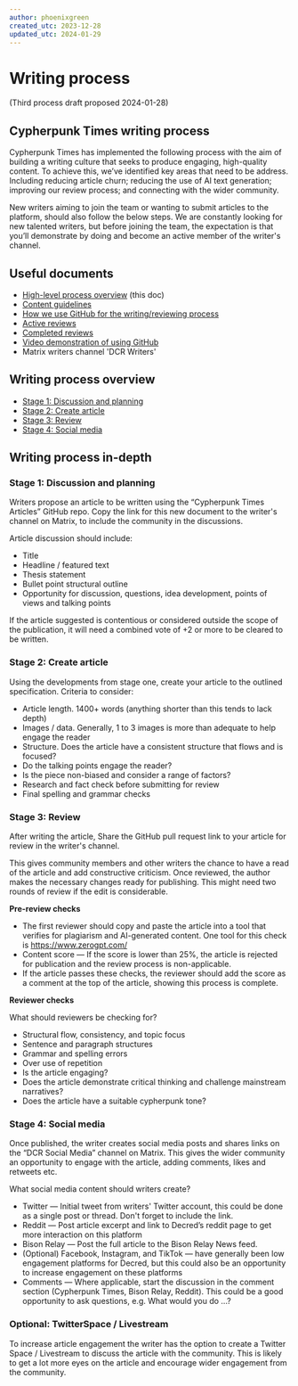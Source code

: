```yaml
---
author: phoenixgreen
created_utc: 2023-12-28
updated_utc: 2024-01-29
---
```


# Writing process

(Third process draft proposed 2024-01-28)


## Cypherpunk Times writing process

Cypherpunk Times has implemented the following process with the aim of building a writing culture that seeks to produce engaging, high-quality content. To achieve this, we’ve identified key areas that need to be address. Including reducing article churn; reducing the use of AI text generation; improving our review process; and connecting with the wider community.

New writers aiming to join the team or wanting to submit articles to the platform, should also follow the below steps. We are constantly looking for new talented writers, but before joining the team, the expectation is that you’ll demonstrate by doing and become an active member of the writer's channel.


## Useful documents

* [High-level process overview](https://github.com/PhoenixGreen/Cypherpunk-Times/blob/main/docs/process.md) (this doc)
* [Content guidelines](https://github.com/PhoenixGreen/Cypherpunk-Times/blob/main/docs/article-guide.md)
* [How we use GitHub for the writing/reviewing process](https://github.com/PhoenixGreen/Cypherpunk-Times/blob/main/docs/github.md)
* [Active reviews](https://github.com/PhoenixGreen/Cypherpunktimes-articles/pulls)
* [Completed reviews](https://github.com/PhoenixGreen/Cypherpunktimes-articles/pulls?q=is%3Apr+is%3Aclosed)
* [Video demonstration of using GitHub](https://youtu.be/AdrjFYXWpWw)
* Matrix writers channel 'DCR Writers'


## Writing process overview

- [Stage 1: Discussion and planning](#stage-1-discussion-and-planning)
- [Stage 2: Create article](#stage-2-create-article)
- [Stage 3: Review](#stage-3-review)
- [Stage 4: Social media](#stage-4-social-media)


## Writing process in-depth


### Stage 1: Discussion and planning

Writers propose an article to be written using the “Cypherpunk Times Articles” GitHub repo. Copy the link for this new document to the writer's channel on Matrix, to include the community in the discussions.

Article discussion should include:

* Title
* Headline / featured text
* Thesis statement
* Bullet point structural outline
* Opportunity for discussion, questions, idea development, points of views and talking points

If the article suggested is contentious or considered outside the scope of the publication, it will need a combined vote of +2 or more to be cleared to be written.


### Stage 2: Create article

Using the developments from stage one, create your article to the outlined specification. Criteria to consider:

* Article length. 1400+ words (anything shorter than this tends to lack depth)
* Images / data. Generally, 1 to 3 images is more than adequate to help engage the reader
* Structure. Does the article have a consistent structure that flows and is focused?
* Do the talking points engage the reader?
* Is the piece non-biased and consider a range of factors?
* Research and fact check before submitting for review
* Final spelling and grammar checks


### Stage 3: Review

After writing the article, Share the GitHub pull request link to your article for review in the writer's channel.

This gives community members and other writers the chance to have a read of the article and add constructive criticism. Once reviewed, the author makes the necessary changes ready for publishing. This might need two rounds of review if the edit is considerable.

**Pre-review checks**

* The first reviewer should copy and paste the article into a tool that verifies for plagiarism and AI-generated content. One tool for this check is https://www.zerogpt.com/
* Content score — If the score is lower than 25%, the article is rejected for publication and the review process is non-applicable.
* If the article passes these checks, the reviewer should add the score as a comment at the top of the article, showing this process is complete.

**Reviewer checks**

What should reviewers be checking for?

* Structural flow, consistency, and topic focus
* Sentence and paragraph structures
* Grammar and spelling errors
* Over use of repetition
* Is the article engaging?
* Does the article demonstrate critical thinking and challenge mainstream narratives?
* Does the article have a suitable cypherpunk tone?


### Stage 4: Social media

Once published, the writer creates social media posts and shares links on the “DCR Social Media” channel on Matrix. This gives the wider community an opportunity to engage with the article, adding comments, likes and retweets etc.

What social media content should writers create?

* Twitter — Initial tweet from writers' Twitter account, this could be done as a single post or thread. Don't forget to include the link.
* Reddit — Post article excerpt and link to Decred’s reddit page to get more interaction on this platform
* Bison Relay — Post the full article to the Bison Relay News feed.
* (Optional) Facebook, Instagram, and TikTok — have generally been low engagement platforms for Decred, but this could also be an opportunity to increase engagement on these platforms
* Comments — Where applicable, start the discussion in the comment section (Cypherpunk Times, Bison Relay, Reddit). This could be a good opportunity to ask questions, e.g. What would you do …?

### Optional: TwitterSpace / Livestream

To increase article engagement the writer has the option to create a Twitter Space / Livestream to discuss the article with the community. This is likely to get a lot more eyes on the article and encourage wider engagement from the community.
